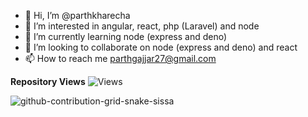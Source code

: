 
- 👋 Hi, I’m @parthkharecha
- 👀 I’m interested in angular, react, php (Laravel) and node 
- 🌱 I’m currently learning node (express and deno) 
- 💞️ I’m looking to collaborate on node (express and deno) and react
- 📫 How to reach me parthgajjar27@gmail.com

**Repository Views** ![Views](https://profile-counter.glitch.me/parthkharecha/count.svg)


<!---
27terminal/27terminal is a ✨ special ✨ repository because its `README.md` (this file) appears on your GitHub profile.
You can click the Preview link to take a look at your changes.
--->
![github-contribution-grid-snake-sissa](https://github.com/27terminal/27terminal/assets/71341807/632f9db8-30fe-42e8-97c2-8d0d39467caa)
